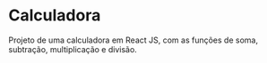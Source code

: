 # Calculadora

Projeto de uma calculadora em React JS, com as funções de soma, subtração, multiplicação e divisão. 
